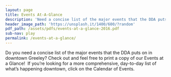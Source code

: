 ```yaml
---
layout: page
title: Events At-A-Glance
description: 'Need a concise list of the major events that the DDA puts on in downtown Greeley? Check out and feel free to print a copy of our Events at a Glance!  If you’re looking for a more comprehensive, day-to-day list of what’s happening downtown, click on the Calendar of Events.'
header_image_path: 'https://unsplash.it/1400/600/?random'
pdf_path: /assets/pdfs/events-at-a-glance-2016.pdf
sub-nav: play
permalink: /events-at-a-glance/
---
```



Do you need a concise list of the major events that the DDA puts on in downtown Greeley? Check out and feel free to print a copy of our Events at a Glance!&nbsp; If you’re looking for a more comprehensive, day-to-day list of what’s happening downtown, click on the Calendar of Events.